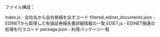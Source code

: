 ファイル構成：

index.js - 会社名から会社候補を出すコード
filtered_edinet_documents.json - EDINETから取得した有価証券報告書詳細情報の一覧
EDIET.js - EDINET関連の処理を行うコード
package.json - 利用パッケージ一覧
